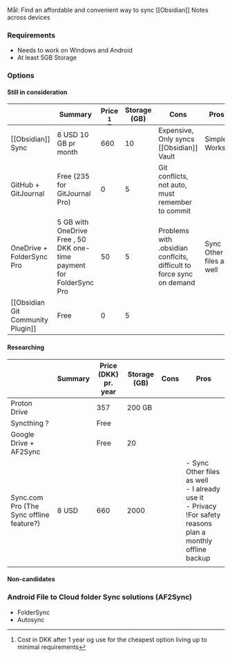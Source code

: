 Mål: Find an affordable and convenient way to sync [[Obsidian]]  Notes across devices

### Requirements
- Needs to work on Windows and Android 
- At least  5GB Storage

### Options
#### Still in consideration 
|  | Summary | Price [^1]      | Storage (GB) | Cons | Pros |
| ---- | ---- | ---- | ---- | ---- | ---- |
| [[Obsidian]] Sync | 8 USD 10 GB pr month | 660 | 10 | Expensive, Only syncs [[Obsidian]] Vault | Simple, Works |
| GitHub + GitJournal | Free (235 for GitJournal Pro) | 0 | 5 | Git conflicts, not auto, must remember to commit |  |
| OneDrive + FolderSync Pro | 5 GB with OneDrive Free , 50 DKK one-time payment for FolderSync Pro | 50 | 5 | Problems with .obsidian conflcits, difficult to force sync on demand | Sync Other files as well<br> |
| [[Obsidian Git Community Plugin]] | Free  | 0 | 5 |  |  |
[^1]: Cost in DKK after 1 year og use for the cheapest option living up to minimal requirements  
#### Researching
|  | Summary | Price (DKK) pr. year | Storage (GB) | Cons | Pros |
| ---- | ---- | ---- | ---- | ---- | ---- |
| Proton Drive |  | 357 | 200 GB |  |  |
| Syncthing ? |  | Free |  |  |  |
| Google Drive  + AF2Sync |  | Free | 20 |  |  |
| Sync.com Pro (The Sync offline feature?) | 8 USD | 660 | 2000 |  | -  Sync Other files as well<br>- I already use it<br>- Privacy<br>!For safety reasons plan a monthly offline backup |
|  |  |  |  |  |  |

#### Non-candidates


### Android File to Cloud folder Sync solutions (AF2Sync)
- FolderSync 
- Autosync